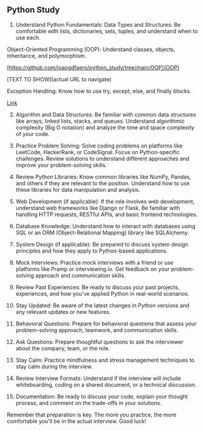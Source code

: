 ## Python Study

1. Understand Python Fundamentals:
Data Types and Structures: Be comfortable with lists, dictionaries, sets, tuples, and understand when to use each.

Object-Oriented Programming (OOP): Understand classes, objects, inheritance, and polymorphism.

[https://github.com/joaogdfaero/python_study/tree/main/OOP](OOP)

[TEXT TO SHOW](actual URL to navigate)

Exception Handling: Know how to use try, except, else, and finally blocks.

[Link](https://documenter.getpostman.com/view/24543977/2s93zCXzWV) 

2. Algorithm and Data Structures:
Be familiar with common data structures like arrays, linked lists, stacks, and queues.
Understand algorithmic complexity (Big O notation) and analyze the time and space complexity of your code.

3. Practice Problem Solving:
Solve coding problems on platforms like LeetCode, HackerRank, or CodeSignal. Focus on Python-specific challenges.
Review solutions to understand different approaches and improve your problem-solving skills.

4. Review Python Libraries:
Know common libraries like NumPy, Pandas, and others if they are relevant to the position.
Understand how to use these libraries for data manipulation and analysis.

5. Web Development (if applicable):
If the role involves web development, understand web frameworks like Django or Flask.
Be familiar with handling HTTP requests, RESTful APIs, and basic frontend technologies.

6. Database Knowledge:
Understand how to interact with databases using SQL or an ORM (Object-Relational Mapping) library like SQLAlchemy.

7. System Design (if applicable):
Be prepared to discuss system design principles and how they apply to Python-based applications.

8. Mock Interviews:
Practice mock interviews with a friend or use platforms like Pramp or interviewing.io.
Get feedback on your problem-solving approach and communication skills.

9. Review Past Experiences:
Be ready to discuss your past projects, experiences, and how you've applied Python in real-world scenarios.
10. Stay Updated:
Be aware of the latest changes in Python versions and any relevant updates or new features.

11. Behavioral Questions:
Prepare for behavioral questions that assess your problem-solving approach, teamwork, and communication skills.

12. Ask Questions:
Prepare thoughtful questions to ask the interviewer about the company, team, or the role.

13. Stay Calm:
Practice mindfulness and stress management techniques to stay calm during the interview.

14. Review Interview Formats:
Understand if the interview will include whiteboarding, coding on a shared document, or a technical discussion.

15. Documentation:
Be ready to discuss your code, explain your thought process, and comment on the trade-offs in your solutions.

Remember that preparation is key. The more you practice, the more comfortable you'll be in the actual interview. Good luck!
